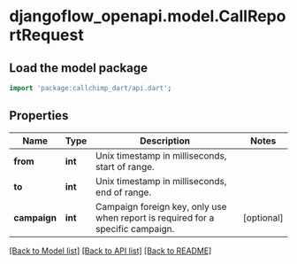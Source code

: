 # djangoflow_openapi.model.CallReportRequest

## Load the model package
```dart
import 'package:callchimp_dart/api.dart';
```

## Properties
Name | Type | Description | Notes
------------ | ------------- | ------------- | -------------
**from** | **int** | Unix timestamp in milliseconds, start of range. | 
**to** | **int** | Unix timestamp in milliseconds, end of range. | 
**campaign** | **int** | Campaign foreign key, only use when report is required for a specific campaign. | [optional] 

[[Back to Model list]](../README.md#documentation-for-models) [[Back to API list]](../README.md#documentation-for-api-endpoints) [[Back to README]](../README.md)


